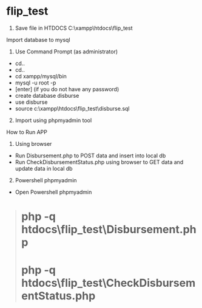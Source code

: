 # flip_test


1) Save file in HTDOCS
C:\xampp\htdocs\flip_test

Import database to mysql
1. Use Command Prompt (as administrator)
- cd..
- cd..
- cd xampp/mysql/bin
- mysql -u root -p
- [enter] (if you do not have any password)
- create database disburse
- use disburse
- source c:\xampp\htdocs\flip_test\disburse.sql

2. Import using phpmyadmin tool

How to Run APP
1) Using browser 
- Run Disbursement.php to POST data and insert into local db
- Run CheckDisbursementStatus.php using browser to GET data and update data in local db

2) Powershell phpmyadmin
- Open Powershell phpmyadmin
> # php -q htdocs\flip_test\Disbursement.php
> # php -q htdocs\flip_test\CheckDisbursementStatus.php
